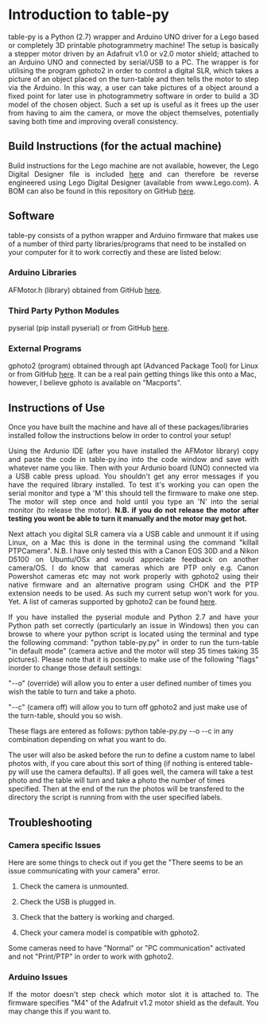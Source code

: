 <h1> Introduction to table-py</h2>
<p align="justify">table-py is a Python (2.7) wrapper and Arduino UNO driver for a Lego based or completely 3D printable photogrammetry machine!  The setup is basically a stepper motor driven by an Adafruit v1.0 or v2.0 motor shield; attached to an Arduino UNO and connected by serial/USB to a PC.  The wrapper is for utilising the program gphoto2 in order to control a digital SLR, which takes a picture of an object placed on the turn-table and then tells the motor to step via the Arduino.  In this way, a user can take pictures of a object around a fixed point for later use in photogrammetry software in order to build a 3D model of the chosen object.  Such a set up is useful as it frees up the user from having to aim the camera, or move the object themselves, potentially saving both time and improving overall consistency.</p>

<h2>Build Instructions (for the actual machine)</h2>
<p align="justify">Build instructions for the Lego machine are not available, however, the Lego Digital Designer file is included <a href="https://github.com/BeebBenjamin/table-py/blob/master/parts/lego%20parts/turn-table-m3.lxf">here</a> and can therefore be reverse engineered using Lego Digital Designer (available from www.Lego.com).  A BOM can also be found in this repository on GitHub <a href="https://github.com/BeebBenjamin/table-py/edit/master/BOM.xlsx">here</a>.</p>

<h2>Software</h2>
table-py consists of a python wrapper and Arduino firmware that makes use of a number of third party libraries/programs that need to be installed on your computer for it to work correctly and these are listed below:

<h3>Arduino Libraries</h3>

AFMotor.h (library) obtained from GitHub <a href="https://github.com/adafruit/Adafruit-Motor-Shield-library/zipball/master">here</a>.

<h3>Third Party Python Modules</h3>

pyserial (pip install pyserial) or from GitHub <a href="https://github.com/pyserial/pyserial/zipball/master">here</a>.

<h3>External Programs</h3>

gphoto2 (program) obtained through apt (Advanced Package Tool) for Linux or from GitHub
<a href="https://github.com/gphoto/gphoto2/zipball/master">here</a>.  It can be a real pain getting things like this onto a Mac, however, I believe gphoto is available on "Macports".

<h2>Instructions of Use</h2>

Once you have built the machine and have all of these packages/libraries installed follow the instructions below in order to control your setup!

<p align="justify">Using the Ardunio IDE (after you have installed the AFMotor library) copy and paste the code in table-py.ino into the code window and save with whatever name you like.  Then with your Ardunio board (UNO) connected via a USB cable press upload.  You shouldn't get any error messages if you have the required library installed.  To test it's working you can open the serial monitor and type a 'M' this should tell the firmware to make one step.  The motor will step once and hold until you type an 'N' into the serial monitor (to release the motor).  <b>N.B. if you do not release the motor after testing you wont be able to turn it manually and the motor may get hot.</b></p>

<p align="justify">Next attach you digital SLR camera via a USB cable and unmount it if using Linux, on a Mac this is done in the terminal using the command "killall PTPCamera".  N.B. I have only tested this with a Canon EOS 30D and a Nikon D5100 on Ubuntu/OSx and would appreciate feedback on another camera/OS.  I do know that cameras which are PTP only e.g. Canon Powershot cameras etc may not work properly with gphoto2 using their native firmware and an alternative program using CHDK and the PTP extension needs to be used.  As such my current setup won't work for you. Yet.  A list of cameras supported by gphoto2 can be found <a href="http://gphoto.sourceforge.net/proj/libgphoto2/support.php">here</a>.</p>

<p align="justify">If you have installed the pyserial module and Python 2.7 and have your Python path set correctly (particularly an issue in Windows) then you can browse to where your python script is located using the terminal and type the following command: "python table-py.py" in order to run the turn-table "in default mode" (camera active and the motor will step 35 times taking 35 pictures).  Please note that it is possible to make use of the following "flags" inorder to change those default settings:  

"--o" (override) will allow you to enter a user defined number of times you wish the table to turn and take a photo.

"--c" (camera off) will allow you to turn off gphoto2 and just make use of the turn-table, should you so wish.

These flags are entered as follows: python table-py.py --o --c in any combination depending on what you want to do.

The user will also be asked before the run to define a custom name to label photos with, if you care about this sort of thing (if nothing is entered table-py will use the camera defaults).  If all goes well, the camera will take a test photo and the table will turn and take a photo the number of times specified.  Then at the end of the run the photos will be transfered to the directory the script is running from with the user specified labels.</p>

<h2>Troubleshooting</h2>

<h3>Camera specific Issues</h3>

Here are some things to check out if you get the "There seems to be an issue communicating with your camera" error. 

1. Check the camera is unmounted.

2. Check the USB is plugged in.

3. Check that the battery is working and charged.

4. Check your camera model is compatible with gphoto2.

Some cameras need to have "Normal" or "PC communication" activated and not "Print/PTP" in order to work with gphoto2.

<h3>Arduino Issues</h3>

<p align="justify">If the motor doesn't step check which motor slot it is attached to.  The firmware specifies "M4" of the Adafruit v1.2 motor shield as the default.  You may change this if you want to.</p>
